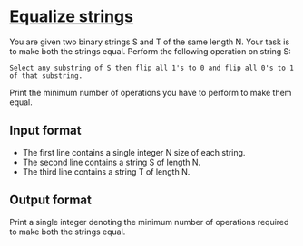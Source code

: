 # [Equalize strings][link]

You are given two binary strings S and T of the same length N. Your task is to make both the strings equal. Perform the following operation on string S:

    Select any substring of S then flip all 1's to 0 and flip all 0's to 1 of that substring.

Print the minimum number of operations you have to perform to make them equal.

## Input format

- The first line contains a single integer N size of each string.
- The second line contains a string S of length N.
- The third line contains a string T of length N.

## Output format

Print a single integer denoting the minimum number of operations required to make both the strings equal.

[link]: https://www.hackerearth.com/practice/algorithms/greedy/basics-of-greedy-algorithms/practice-problems/algorithm/make-them-equal-3-e042b759/
